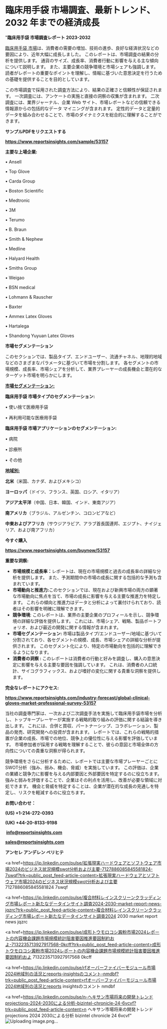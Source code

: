 # 臨床用手袋 市場調査、最新トレンド、2032 年までの経済成長

"<strong>臨床用手袋 市場調査レポート 2023-2032</strong>

<a href=https://www.reportsinsights.com/sample/53157>臨床用手袋 市場</a>は、消費者の需要の増加、技術の進歩、良好な経済状況などの要因により、近年大幅に成長しました。 このレポートは、市場調査の結果の分析を提供します。 通貨のサイズ、成長率、消費者行動に影響を与える主な傾向について説明します。 また、主要企業の競争環境と市場シェアも強調します。 読者がレポートの重要なポイントを理解し、情報に基づいた意思決定を行うための基礎を提供することを目的としています。

この市場調査で採用された調査方法により、結果の正確さと信頼性が保証されます。 一次調査には、アンケートの実施と直接の洞察の収集が含まれます。 二次調査には、業界ジャーナル、企業 Web サイト、市場レポートなどの信頼できる情報源からの包括的なデータ マイニングが含まれます。 定性的データと定量的データを組み合わせることで、市場のダイナミクスを総合的に理解することができます。

<strong><b>サンプルPDFをリクエストする</b></strong>

<a href=https://www.reportsinsights.com/sample/53157><strong><u>https://www.reportsinsights.com/sample/53157</u></strong></a>

<strong>主要な上場企業:</strong>

• Ansell

• Top Glove

• Carda Group

• Boston Scientific

• Medtronic

• 3M

• Terumo

• B. Braun

• Smith & Nephew

• Medline

• Halyard Health

• Smiths Group

• Weigao

• BSN medical

• Lohmann & Rauscher

• Baxter

• Ammex Latex Gloves

• Hartalega

• Shandong Yuyuan Latex Gloves

<strong>市場セグメンテーション</strong>

このセクションでは、製品タイプ、エンドユーザー、流通チャネル、地理的地域などのさまざまなパラメータに基づいて市場を分割します。 各セグメントの市場規模、成長率、市場シェアを分析して、業界プレーヤーの成長機会と潜在的なターゲット市場を明らかにします。

<strong><u>市場セグメンテーション</u></strong><strong><u>:</u></strong>

<strong>臨床用手袋 市場タイプのセグメンテーション:</strong>

• 使い捨て医療用手袋

• 再利用可能な医療用手袋

<strong>臨床用手袋 市場アプリケーションのセグメンテーション:</strong>

• 病院

• 診療所

• その他

<strong><u>地域別</u></strong><strong><u>:</u></strong>

<strong>北米</strong>（米国、カナダ、およびメキシコ）

<strong>ヨーロッパ</strong>（ドイツ、フランス、英国、ロシア、イタリア）

<strong>アジア太平洋</strong>（中国、日本、韓国、インド、東南アジア）

<strong>南アメリカ</strong>（ブラジル、アルゼンチン、コロンビアなど）

<strong>中東およびアフリカ</strong>（サウジアラビア、アラブ首長国連邦、エジプト、ナイジェリア、および南アフリカ）

<strong>今すぐ購入</strong>

<a href=https://www.reportsinsights.com/buynow/53157><strong><u>https://www.reportsinsights.com/buynow/53157</u></strong></a>

<strong>重要な洞察:</strong>
<ul>
  <li><strong>市場規模と成長率：</strong>レポートは、現在の市場規模と過去の成長率の詳細な分析を提供します。 また、予測期間中の市場の成長に関する包括的な予測も含まれています。</li>
  <li><strong>市場動向と推進力:</strong>このセクションでは、現在および新興市場の両方の顕著な市場動向に焦点を当て、市場の成長に影響を与える主要な推進力を特定します。 これらの傾向と推進力はデータと分析によって裏付けられており、読者はその影響を明確に理解できます。</li>
  <li><strong>競争環境</strong>: このレポートは、業界の主要企業のプロフィールを示し、競争環境の詳細な評価を提供します。 これには、市場シェア、戦略、製品ポートフォリオ、および最近の開発に関する情報が含まれます。</li>
  <li><strong>市場セグメンテーション: </strong>市場は製品タイプ/エンドユーザー/地域に基づいて分割されており、各セグメントの規模、成長、市場シェアの詳細な分析が提供されます。 このセグメント化により、特定の市場動向を包括的に理解できるようになります。</li>
  <li><strong>消費者の洞察 : </strong>このレポートは消費者の行動と好みを調査し、購入の意思決定に影響を与える主要な要因を強調しています。 これは、消費者の人口統計、サイコグラフィックス、および嗜好の変化に関する貴重な洞察を提供します。</li>
</ul>
<strong>完全なレポートにアクセス:</strong>

<a href=https://www.reportsinsights.com/industry-forecast/global-clinical-gloves-market-professional-survey-53157><strong><u><b>https://www.reportsinsights.com/industry-forecast/global-clinical-gloves-market-professional-survey-53157</b></u></strong></a>

当社の調査専門家は、一次および二次調査手法を実施して臨床用手袋市場を分析し、トップキープレーヤーが実施する戦略的取り組みの評価に関する結論を導き出します。 これには、合併と買収、パートナーシップ、コラボレーション、製品の発売、研究開発への投資が含まれます。 レポートでは、これらの戦略的措置が企業の成長、市場での地位、競争上の優位性に与える影響を評価しています。 市場参加者が採用する戦略を理解することで、彼らの意図と市場全体の方向性についての貴重な洞察が得られます。

競争環境をさらに分析するために、レポートでは主要な市場プレーヤーごとにSWOT分析（強み、弱み、機会、脅威）を実施しています。 この評価は、企業の業績と競争力に影響を与える内部要因と外部要因を特定するのに役立ちます。 強みと弱みを評価することで、企業はその利点を活用し、改善が必要な領域に対処できます。 機会と脅威を特定することは、企業が潜在的な成長の見通しを特定し、リスクを軽減するのに役立ちます。

<strong>お問い合わせ：</strong>

<strong>(US) +1-214-272-0393</strong>

<strong>(UK) +44-20-8133-9198</strong>

<strong> </strong><a href=info@reportsinsights.com><strong><u>info@reportsinsights.com</u></strong></a>

<a href=sales@reportsinsights.com><strong><u>sales@reportsinsights.com</u></strong></a>

<strong>アンセレ アンデレン ベリヒテ</strong>

<a href=https://jp.linkedin.com/pulse/拡張現実ハードウェアとソフトウェア市場2024のビジネス状況規模swot分析および主要-7127886085845581824-7swqf?trk=public_post_feed-article-content>拡張現実ハードウェアとソフトウェア市場2024のビジネス状況規模swot分析および主要 7127886085845581824 7swqf</a>

<a href=https://jp.linkedin.com/pulse/複合材料レインスクリーンクラッディング市場レポート新たなデータインサイト調査2024-2030-market-report-news-jqzrc?trk=public_post_feed-article-content>複合材料レインスクリーンクラッディング市場レポート新たなデータインサイト調査2024 2030 market report news jqzrc</a>

<a href=https://jp.linkedin.com/pulse/成形トウモロコシ澱粉市場2024レポートの内容機会課題市場規模統計阻害要因推進要因制約およ-7132235713927917568-0kcff?trk=public_post_feed-article-content>成形トウモロコシ澱粉市場2024レポートの内容機会課題市場規模統計阻害要因推進要因制約およ 7132235713927917568 0kcff</a>

<a href=https://jp.linkedin.com/pulse/rfオーバーファイバーモジュール市場2024地域別の活況とreports-insightsのコメント-nmdbf?trk=public_post_feed-article-content>rfオーバーファイバーモジュール市場2024地域別の活況とreports insightsのコメント nmdbf</a>

<a href=https://jp.linkedin.com/pulse/n-ヘキサン市場将来の開発トレンドprojections-2024-2030による分析-bizintel-chronicle-24-6vcvf?trk=public_post_feed-article-content>n ヘキサン市場将来の開発トレンドprojections 2024 2030による分析 bizintel chronicle 24 6vcvf</a>"
![Uploading image.png…]()
